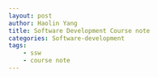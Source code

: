 ```yaml
---
layout: post
author: Haolin Yang
title: Software Development Course note 
categories: Software-development
tags: 
    - ssw
    - course note
---
```


